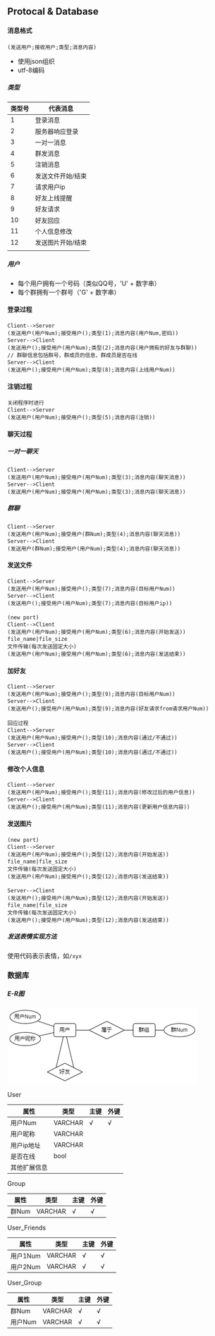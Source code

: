 ## Protocal & Database

#### 消息格式

`(发送用户;接收用户;类型;消息内容)`

* 使用json组织
* utf-8编码

##### 类型

| 类型号 | 代表消息          |
| ------ | ----------------- |
| 1      | 登录消息          |
| 2      | 服务器响应登录    |
| 3      | 一对一消息        |
| 4      | 群发消息          |
| 5      | 注销消息          |
| 6      | 发送文件开始/结束 |
| 7      | 请求用户ip        |
| 8      | 好友上线提醒      |
| 9      | 好友请求          |
| 10     | 好友回应          |
| 11     | 个人信息修改      |
| 12     | 发送图片开始/结束 |
|        |                   |

##### 用户

* 每个用户拥有一个号码（类似QQ号，'U' + 数字串）
* 每个群拥有一个群号（'G' + 数字串）



#### 登录过程

```
Client-->Server
(发送用户(用户Num);接受用户();类型(1);消息内容(用户Num,密码))
Server-->Client
(发送用户();接受用户(用户Num);类型(2);消息内容(用户拥有的好友与群聊))
// 群聊信息包括群号，群成员的信息，群成员是否在线
Server-->Client
(发送用户();接受用户(用户Num);类型(8);消息内容(上线用户Num))
```



#### 注销过程

```
关闭程序时进行
Client-->Server
(发送用户(用户Num);接受用户();类型(5);消息内容(注销))
```



#### 聊天过程

##### 一对一聊天

```
Client-->Server
(发送用户(用户Num);接受用户(用户Num);类型(3);消息内容(聊天消息))
Server-->Client
(发送用户(用户Num);接受用户(用户Num);类型(3);消息内容(聊天消息))
```

##### 群聊

```
Client-->Server
(发送用户(用户Num);接受用户(群Num);类型(4);消息内容(聊天消息))
Server-->Client
(发送用户(群Num);接受用户(用户Num);类型(4);消息内容(聊天消息))
```



#### 发送文件

```
Client-->Server
(发送用户(用户Num);接受用户();类型(7);消息内容(目标用户Num))
Server-->Client
(发送用户();接受用户(用户Num);类型(7);消息内容(目标用户ip))

(new port)
Client-->Client
(发送用户(用户Num);接受用户(用户Num);类型(6);消息内容(开始发送))
file_name|file_size
文件传输(每次发送固定大小)
(发送用户(用户Num);接受用户(用户Num);类型(6);消息内容(发送结束))
```



#### 加好友

```
Client-->Server
(发送用户(用户Num);接受用户();类型(9);消息内容(目标用户Num))
Server-->Client
(发送用户();接受用户(用户Num);类型(9);消息内容(好友请求from请求用户Num))

回应过程
Client-->Server
(发送用户(用户Num);接受用户();类型(10);消息内容(通过/不通过))
Server-->Client
(发送用户();接受用户(用户Num);类型(10);消息内容(通过/不通过))
```



#### 修改个人信息

```
Client-->Server
(发送用户(用户Num);接受用户();类型(11);消息内容(修改过后的用户信息))
Server-->Client
(发送用户();接受用户(用户Num);类型(11);消息内容(更新用户信息内容))
```



#### 发送图片

```
(new port)
Client-->Server
(发送用户(用户Num);接受用户();类型(12);消息内容(开始发送))
file_name|file_size
文件传输(每次发送固定大小)
(发送用户(用户Num);接受用户();类型(12);消息内容(发送结束))

Server-->Client
(发送用户();接受用户(用户Num);类型(12);消息内容(开始发送))
file_name|file_size
文件传输(每次发送固定大小)
(发送用户();接受用户(用户Num);类型(12);消息内容(发送结束))
```





##### 发送表情实现方法

使用代码表示表情，如`/xyx`



### 数据库

##### E-R图

![聊天软件数据库.drawio](./media/聊天软件数据库.drawio.png)

User

| 属性         | 类型    | 主键 | 外键 |
| ------------ | ------- | ---- | ---- |
| 用户Num      | VARCHAR | √    | √    |
| 用户昵称     | VARCHAR |      |      |
| 用户ip地址   | VARCHAR |      |      |
| 是否在线     | bool    |      |      |
| 其他扩展信息 |         |      |      |

Group

| 属性  | 类型    | 主键 | 外键 |
| ----- | ------- | ---- | ---- |
| 群Num | VARCHAR | √    | √    |

User_Friends

| 属性     | 类型    | 主键 | 外键 |
| -------- | ------- | ---- | ---- |
| 用户1Num | VARCHAR | √    | √    |
| 用户2Num | VARCHAR | √    | √    |

User_Group

| 属性    | 类型    | 主键 | 外键 |
| ------- | ------- | ---- | ---- |
| 群Num   | VARCHAR | √    | √    |
| 用户Num | VARCHAR | √    | √    |